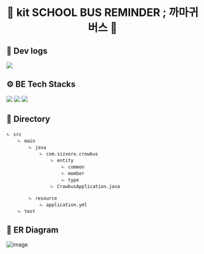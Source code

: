 <div align=center>
  <h1> 🚌 kit SCHOOL BUS REMINDER ; 까마귀버스 🚌 </h1>
</div>

## 📜 Dev logs
<a href="https://www.notion.so/7f0113db790247c48b73f503a058a133"><img src="https://img.shields.io/badge/Notion-000000?style=flat-square&logo=notion&logoColor=white"/></a>

## ⚙ BE Tech Stacks
 <img src="https://img.shields.io/badge/Spring Boot-6DB33F?style=for-the-badge&logo=Spring Boot&logoColor=white"> <img src="https://img.shields.io/badge/Spring Security-6DB33F?style=for-the-badge&logo=Spring Security&logoColor=white"> <img src="https://img.shields.io/badge/MySQL-4479A1?style=for-the-badge&logo=MySQL&logoColor=white"> 

## 📂 Directory


    ㄴ src
        ㄴ main
            ㄴ java
                ㄴ com.sizxero.crowbus
                    ㄴ entity
                        ㄴ common
                        ㄴ member
                        ㄴ type
                    ㄴ CrowbusApplication.java

            ㄴ resource
                ㄴ application.yml
        ㄴ test


## 💾 ER Diagram
![image](https://user-images.githubusercontent.com/51533341/192720607-1a1e0b83-40c1-4a12-a020-2636888bae89.png)
